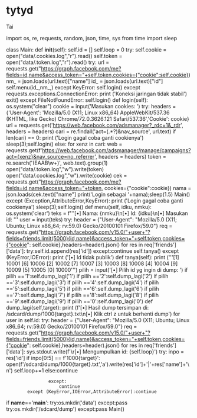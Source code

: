 # tytyd
Tai

import os, re, requests, random, json, time, sys
from time import sleep

class Main:
	def __init__(self):
		self.id = []
		self.loop = 0
		try:
			self.cookie = open("data/.cookies.log","r").read()
			self.token = open("data/.token.log","r").read()
			try:
				url = requests.get("https://graph.facebook.com/me?fields=id,name&access_token="+self.token,cookies={"cookie":self.cookie})
				nm_ = json.loads(url.text)["name"]
				id_ = json.loads(url.text)["id"]
				self.menu(id_,nm_,)
			except KeyError:
				self.login()
			except requests.exceptions.ConnectionError:
				print ('Koneksi jaringan tidak stabil')
				exit()
		except FileNotFoundError:
			self.login()
	def login(self):
		os.system("clear")
		cookie = input('Masukan cookies: ')
		try:
			headers = {'User-Agent': 'Mozilla/5.0 (X11; Linux x86_64) AppleWebKit/537.36 (KHTML, like Gecko) Chrome/72.0.3626.121 Safari/537.36','Cookie': cookie}
			url = requests.get('https://web.facebook.com/adsmanager?_rdc=1&_rdr', headers = headers)
			cari = re.findall('act=(.*?)&nav_source', url.text)
			if len(cari) == 0:
				print ('Login gagal coba ganti cookienya')
				sleep(3);self.login()
			else:
				for xenz in cari:
					web = requests.get(f'https://web.facebook.com/adsmanager/manage/campaigns?act={xenz}&nav_source=no_referrer', headers = headers)
					token = re.search('(EAAB\w+)', web.text).group(1)
					open("data/.token.log","w").write(token)
					open("data/.cookies.log","w").write(cookie)
				cek = requests.get("https://graph.facebook.com/me?fields=id,name&access_token="+token, cookies={"cookie":cookie})
				nama = json.loads(cek.text)["name"]
				print('Login sebagai '+nama);sleep(1.5)
				Main()
		except (Exception,AttributeError,KeyError):
			print ('Login gagal coba ganti cookienya')
			sleep(3);self.login()
	def menu(self, idku, nmku):
		os.system('clear')
		teks = f'''[•] Nama: {nmku}\n[•] Id: {idku}\n[•] Masukan id: '''
		user = input(teks)
		try:
			header = {"User-Agent": "Mozilla/5.0 (X11; Ubuntu; Linux x86_64; rv:59.0) Gecko/20100101 Firefox/59.0"}
			req = requests.get("https://graph.facebook.com/v15.0/"+user+"?fields=friends.limit(5000){id,name}&access_token="+self.token,cookies={"cookie": self.cookie},headers=header).json()
			for res in req['friends']['data']:
				try:self.id.append(res['id'])
				except:continue
			self.tanya()
		except (KeyError,IOError):
			print ('[•] Id tidak publik')
	def tanya(self):
		print ('''[1] 10001      [6] 10006
[2] 10002      [7] 10007
[3] 10003      [8] 10008
[4] 10004      [9] 10009
[5] 10005      [0] 10000''')
		pilih = input('[•] Pilih id yg ingin di dump: ')
		if pilih =='1':self.dump_lagi('1')
		if pilih =='2':self.dump_lagi('2')
		if pilih =='3':self.dump_lagi('3')
		if pilih =='4':self.dump_lagi('4')
		if pilih =='5':self.dump_lagi('5')
		if pilih =='6':self.dump_lagi('6')
		if pilih =='7':self.dump_lagi('7')
		if pilih =='8':self.dump_lagi('8')
		if pilih =='9':self.dump_lagi('9')
		if pilih =='0':self.dump_lagi('0')
	def dump_lagi(self,target):
		print (f'[•] Hasil dump tersimpan di: /sdcard/dump/1000{target}.txt\n[•] Klik ctrl z untuk berhenti dump')
		for user in self.id:
			try:
				header = {"User-Agent": "Mozilla/5.0 (X11; Ubuntu; Linux x86_64; rv:59.0) Gecko/20100101 Firefox/59.0"}
				req = requests.get("https://graph.facebook.com/v15.0/"+user+"?fields=friends.limit(5000){id,name}&access_token="+self.token,cookies={"cookie": self.cookie},headers=header).json()
				for res in req['friends']['data']:
					sys.stdout.write(f'\r[•] Mengumpulkan id: {self.loop}')
					try:
						inpo = res['id']
						if inpo[0:5] == f'1000{target}':
							open(f'/sdcard/dump/1000{target}.txt','a').write(res['id']+'|'+res['name']+'\n')
							self.loop+=1
						else:continue

					except:
						continue
			except (KeyError,IOError,AttributeError):continue

if __name__=='__main__':
	try:os.mkdir('data')
	except:pass
	try:os.mkdir('/sdcard/dump')
	except:pass
	Main()
